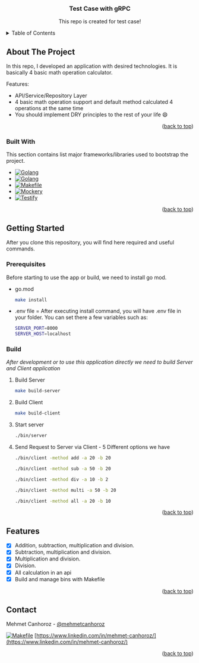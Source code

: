 <a name="readme-top"></a>
<!-- PROJECT LOGO -->
<br />
<div align="center">
<h3 align="center">Test Case with gRPC</h3>

  <p align="center">
    This repo is created for test case!
  </p>
</div>



<!-- TABLE OF CONTENTS -->
<details>
  <summary>Table of Contents</summary>
  <ol>
    <li>
      <a href="#about-the-project">About The Project</a>
      <ul>
        <li><a href="#built-with">Built With</a></li>
      </ul>
    </li>
    <li>
      <a href="#getting-started">Getting Started</a>
      <ul>
        <li><a href="#prerequisites">Prerequisites</a></li>
        <li><a href="#build">Build</a></li>
      </ul>
    </li>
    <li><a href="#usage">Usage</a></li>
    <li><a href="#features">Features</a></li>
    <li><a href="#contact">Contact</a></li>
  </ol>
</details>



<!-- ABOUT THE PROJECT -->
## About The Project

In this repo, I developed an application with desired technologies. It is basically 4 basic math operation calculator.

Features:
* API/Service/Repository Layer
* 4 basic math operation support and default method calculated 4 operations at the same time
* You should implement DRY principles to the rest of your life :smile:


<p align="right">(<a href="#readme-top">back to top</a>)</p>



### Built With

This section contains list major frameworks/libraries used to bootstrap the project.

* [![Golang][Golang]][Golang-url]
* [![Golang][gRPC]][gRPC-url]
* [![Makefile][makefile]][makefile-url]
* [![Mockery][mockery]][mockery-url]
* [![Testify][testify]][testify-url]

<p align="right">(<a href="#readme-top">back to top</a>)</p>



<!-- GETTING STARTED -->
## Getting Started

After you clone this repository, you will find here required and useful commands.

### Prerequisites

Before starting to use the app or build, we need to install go mod.
* go.mod
  ```sh
  make install
  ```
* .env file = After executing install command, you will have .env file in your folder. You can set there a few variables such as:
  ```sh
  SERVER_PORT=8000
  SERVER_HOST=localhost
  ```

### Build

_After development or to use this application directly we need to build Server and Client application_

1. Build Server
   ```sh
   make build-server
   ```
2. Build Client
   ```sh
   make build-client
   ```
3. Start server
   ```sh
   ./bin/server
   ```
4. Send Request to Server via Client - 5 Different options we have
   ```sh
   ./bin/client -method add -a 20 -b 20
   ```
   ```sh
   ./bin/client -method sub -a 50 -b 20
   ```
   ```sh
   ./bin/client -method div -a 10 -b 2
   ```
   ```sh
   ./bin/client -method multi -a 50 -b 20
   ```
   ```sh
   ./bin/client -method all -a 20 -b 10
   ```

<p align="right">(<a href="#readme-top">back to top</a>)</p>



<!-- FEATURES -->
## Features

- [x] Addition, subtraction, multiplication and division.
- [x] Subtraction, multiplication and division.
- [x] Multiplication and division.
- [x] Division.
- [x] All calculation in an api
- [x] Build and manage bins with Makefile

<p align="right">(<a href="#readme-top">back to top</a>)</p>



<!-- CONTACT -->
## Contact

Mehmet Canhoroz - [@mehmetcanhoroz](https://twitter.com/mehmetcanhoroz)



[![Makefile][linkedin-shield]][linkedin-url]  [https://www.linkedin.com/in/mehmet-canhoroz/](https://www.linkedin.com/in/mehmet-canhoroz/)

<p align="right">(<a href="#readme-top">back to top</a>)</p>



<!-- MARKDOWN LINKS & IMAGES -->
<!-- https://www.markdownguide.org/basic-syntax/#reference-style-links -->
[Golang]: https://img.shields.io/badge/golang-000000?style=for-the-badge&logo=go&logoColor=white
[Golang-url]: https://go.dev/
[gRPC]: https://img.shields.io/badge/grpc-0769AD?style=for-the-badge&logo=grpc&logoColor=white
[gRPC-url]: https://grpc.io/
[makefile]: https://img.shields.io/badge/Makefile-DD0031?style=for-the-badge&logo=makefile&logoColor=white
[makefile-url]: https://www.gnu.org/software/make/manual/make.html
[linkedin-shield]: https://img.shields.io/badge/-LinkedIn-black.svg?style=for-the-badge&logo=linkedin&colorB=555
[linkedin-url]: https://linkedin.com/in/mehmet-canhoroz
[mockery]: https://img.shields.io/badge/Mockery-563D7C?style=for-the-badge&logo=mockery&logoColor=white
[mockery-url]: https://github.com/vektra/mockery
[testify]: https://img.shields.io/badge/Testify-FF2D20?style=for-the-badge&logo=testify&logoColor=white
[testify-url]: https://github.com/stretchr/testify